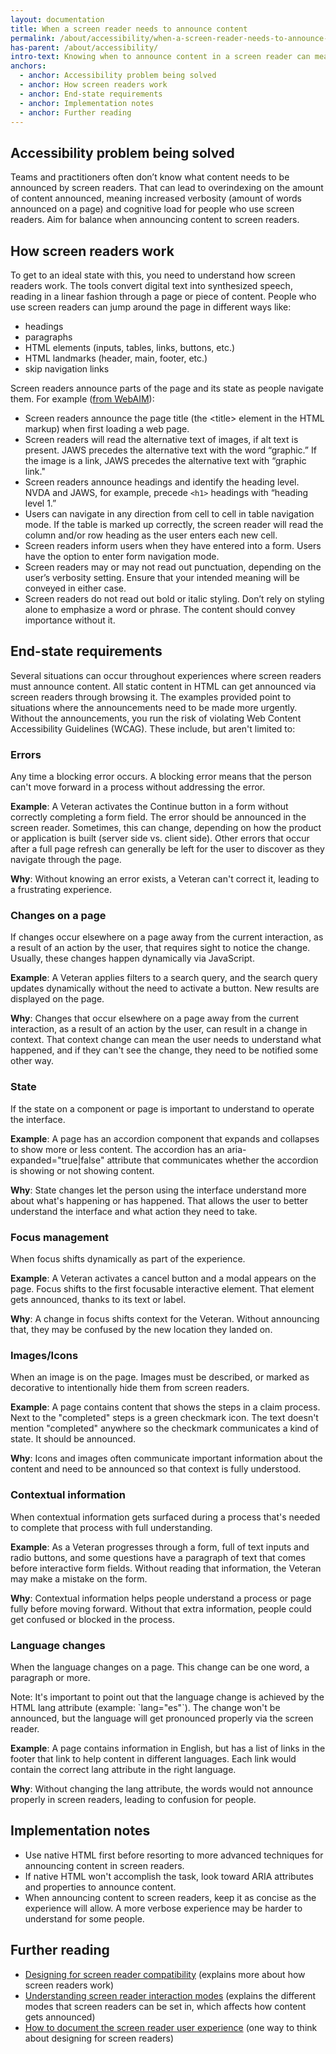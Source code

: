 ```yaml
---
layout: documentation
title: When a screen reader needs to announce content
permalink: /about/accessibility/when-a-screen-reader-needs-to-announce-content
has-parent: /about/accessibility/
intro-text: Knowing when to announce content in a screen reader can mean the difference between a quick and helpful experience or a long and verbose experience for people who use screen readers.
anchors:
  - anchor: Accessibility problem being solved
  - anchor: How screen readers work
  - anchor: End-state requirements
  - anchor: Implementation notes
  - anchor: Further reading
---
```


## Accessibility problem being solved

Teams and practitioners often don’t know what content needs to be announced by screen readers. That can lead to overindexing on the amount of content announced, meaning increased verbosity (amount of words announced on a page) and cognitive load for people who use screen readers. Aim for balance when announcing content to screen readers.

## How screen readers work

To get to an ideal state with this, you need to understand how screen readers work. The tools convert digital text into synthesized speech, reading in a linear fashion through a page or piece of content. People who use screen readers can jump around the page in different ways like:

- headings
- paragraphs
- HTML elements (inputs, tables, links, buttons, etc.)
- HTML landmarks (header, main, footer, etc.)
- skip navigation links

Screen readers announce parts of the page and its state as people navigate them. For example ([from WebAIM](https://webaim.org/techniques/screenreader/)):

- Screen readers announce the page title (the \<title> element in the HTML markup) when first loading a web page.
- Screen readers will read the alternative text of images, if alt text is present. JAWS precedes the alternative text with the word “graphic.” If the image is a link, JAWS precedes the alternative text with “graphic link."
- Screen readers announce headings and identify the heading level. NVDA and JAWS, for example, precede `<h1>` headings with “heading level 1.”
- Users can navigate in any direction from cell to cell in table navigation mode. If the table is marked up correctly, the screen reader will read the column and/or row heading as the user enters each new cell.
- Screen readers inform users when they have entered into a form. Users have the option to enter form navigation mode.
- Screen readers may or may not read out punctuation, depending on the user’s verbosity setting. Ensure that your intended meaning will be conveyed in either case.
- Screen readers do not read out bold or italic styling. Don’t rely on styling alone to emphasize a word or phrase. The content should convey importance without it.

## End-state requirements

Several situations can occur throughout experiences where screen readers must announce content. All static content in HTML can get announced via screen readers through browsing it. The examples provided point to situations where the announcements need to be made more urgently. Without the announcements, you run the risk of violating Web Content Accessibility Guidelines (WCAG). These include, but aren't limited to:

### Errors

Any time a blocking error occurs. A blocking error means that the person can't move forward in a process without addressing the error.

**Example**: A Veteran activates the Continue button in a form without correctly completing a form field. The error should be announced in the screen reader. Sometimes, this can change, depending on how the product or application is built (server side vs. client side). Other errors that occur after a full page refresh can generally be left for the user to discover as they navigate through the page.

**Why**: Without knowing an error exists, a Veteran can't correct it, leading to a frustrating experience.

### Changes on a page

If changes occur elsewhere on a page away from the current interaction, as a result of an action by the user, that requires sight to notice the change. Usually, these changes happen dynamically via JavaScript.

**Example**: A Veteran applies filters to a search query, and the search query updates dynamically without the need to activate a button. New results are displayed on the page.

**Why**: Changes that occur elsewhere on a page away from the current interaction, as a result of an action by the user, can result in a change in context. That context change can mean the user needs to understand what happened, and if they can't see the change, they need to be notified some other way.

### State

If the state on a component or page is important to understand to operate the interface.

**Example**: A page has an accordion component that expands and collapses to show more or less content. The accordion has an aria-expanded="true|false" attribute that communicates whether the accordion is showing or not showing content.

**Why**: State changes let the person using the interface understand more about what's happening or has happened. That allows the user to better understand the interface and what action they need to take.

### Focus management

When focus shifts dynamically as part of the experience.

**Example**: A Veteran activates a cancel button and a modal appears on the page. Focus shifts to the first focusable interactive element. That element gets announced, thanks to its text or label.

**Why**: A change in focus shifts context for the Veteran. Without announcing that, they may be confused by the new location they landed on.

### Images/Icons

When an image is on the page. Images must be described, or marked as decorative to intentionally hide them from screen readers.

**Example**: A page contains content that shows the steps in a claim process. Next to the "completed" steps is a green checkmark icon. The text doesn't mention "completed" anywhere so the checkmark communicates a kind of state. It should be announced.

**Why**: Icons and images often communicate important information about the content and need to be announced so that context is fully understood.

### Contextual information

When contextual information gets surfaced during a process that's needed to complete that process with full understanding.

**Example**: As a Veteran progresses through a form, full of text inputs and radio buttons, and some questions have a paragraph of text that comes before interactive form fields. Without reading that information, the Veteran may make a mistake on the form.

**Why**: Contextual information helps people understand a process or page fully before moving forward. Without that extra information, people could get confused or blocked in the process.

### Language changes

When the language changes on a page. This change can be one word, a paragraph or more.

Note: It's important to point out that the language change is achieved by the HTML lang attribute (example: \`lang="es"\`). The change won't be announced, but the language will get pronounced properly via the screen reader.

**Example**: A page contains information in English, but has a list of links in the footer that link to help content in different languages. Each link would contain the correct lang attribute in the right language.

**Why**: Without changing the lang attribute, the words would not announce properly in screen readers, leading to confusion for people.

## Implementation notes

- Use native HTML first before resorting to more advanced techniques for announcing content in screen readers.
- If native HTML won't accomplish the task, look toward ARIA attributes and properties to announce content.
- When announcing content to screen readers, keep it as concise as the experience will allow. A more verbose experience may be harder to understand for some people.

## Further reading

- [Designing for screen reader compatibility](https://webaim.org/techniques/screenreader/) (explains more about how screen readers work)
- [Understanding screen reader interaction modes](https://tink.uk/understanding-screen-reader-interaction-modes/) (explains the different modes that screen readers can be set in, which affects how content gets announced)
- [How to document the screen reader user experience](https://bbc.github.io/accessibility-news-and-you/guides/screen-reader-ux.html) (one way to think about designing for screen readers)
